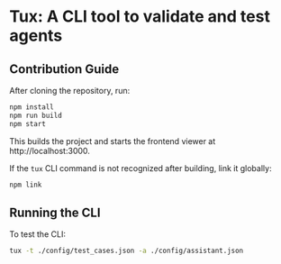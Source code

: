 # Tux: A CLI tool to validate and test agents

## Contribution Guide

After cloning the repository, run:

```sh
npm install
npm run build
npm start
```

This builds the project and starts the frontend viewer at http://localhost:3000.

If the `tux` CLI command is not recognized after building, link it globally:

```sh
npm link
```

## Running the CLI

To test the CLI:

```sh
tux -t ./config/test_cases.json -a ./config/assistant.json
```